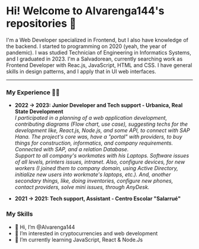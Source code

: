 # Hi! Welcome to Alvarenga144's repositories 🫡
I'm a Web Developer specialized in Frontend, but I also have knowledge of the backend. I started to programming on 2020 (yeah, the year of pandemic). I was studied Technician of Engineering in Informatics Systems, and I graduated in 2023. I'm a Salvadorean, currently searching work as Frontend Developer with Reac.js, JavaScript, HTML and CSS. I have general skills in design patterns, and I apply that in UI web interfaces.
<hr>

### My Experience 💼✅

- **2022 -> 2023: Junior Developer and Tech support - Urbanica, Real State Development** <br> 
_I participated in a planning of a web application development, contributing diagrams (Flow chart, use case), suggesting techs for the development like, React.js, Node.js, and some API, to connect with SAP Hana. The project's core was, have a "portal" with providers, to buy things for construction, informatics, and company requirements. Connected with SAP, and a relation Database._ <br>
_Support to all company's workmates with his Laptops. Software issues of all levels, printers issues, intranet. Also, configure devices, for new workers (I joined them to company domain, using Active Directory, initialize new users into workmate's laptops, etc.). And, another secondary things, like, doing inventories, configure new phones, contact providers, solve mini issues, through AnyDesk._

- **2021 -> 2021: Tech support, Assistant - Centro Escolar "Salarrué"** <br>

### My Skills

 

- 👋 Hi, I’m @Alvarenga144
- 👀 I’m interested in cryptocurrencies and web development
- 🌱 I’m currently learning JavaScript, React & Node.Js



<!---
Alvarenga144/Alvarenga144 is a ✨ special ✨ repository because its `README.md` (this file) appears on your GitHub profile.
You can click the Preview link to take a look at your changes.
--->

